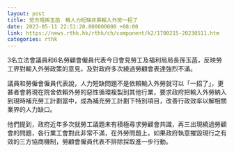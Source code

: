 ```yaml
---
layout: post
title: 勞方晤孫玉菡　稱人力短缺非靠輸入外勞一招了
date: 2023-05-11 22:51:20.000000000 +08:00
link: https://news.rthk.hk/rthk/ch/component/k2/1700215-20230511.htm
categories: rthk
---
```


3名立法會議員和6名勞顧會僱員代表今日會見勞工及福利局局長孫玉菡，反映勞工界對輸入外勞政策的意見，及對政府多次繞過勞顧會表達強烈不滿。

議員和勞僱會僱員代表說，人力短缺問題不是依賴輸入外勞就可以「一招了」，更甚者會將現在院舍依賴外勞的惡性循環複製到其他行業，要求政府把輸入外勞納入到現時補充勞工計劃當中，成為補充勞工計劃下特別項目，改善行政效率以解相關業界的人力缺口。

他們提到，政府近年多次就勞工議題未有積極尋求勞顧會共識，再三出現繞過勞顧會的問題，各行業工會對此非常不滿，在外勞問題上，如果政府執意摧毀現行之有效的三方協商機制，勞顧會僱員代表不排除採取進一步行動。

